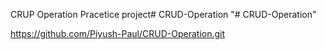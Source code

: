 CRUP Operation Pracetice project# CRUD-Operation
"# CRUD-Operation" 

https://github.com/Piyush-Paul/CRUD-Operation.git
